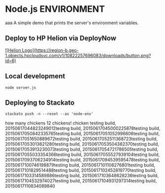 # Node.js ENVIRONMENT
aaa
A simple demo that prints the server's environment variables.

## Deploy to HP Helion via DeployNow
<a href="https://deploynow.hpcloud.com/?repoUrl=https://github.com/Phanatic/node-env">
![Helion  Logo](https://region-b.geo-1.objects.hpcloudsvc.com/v1/10822257696083/downloads/button.png?id=6)
</a>

<!--
<a href="http://localhost:3000/?repoUrl=https://github.com/Phanatic/node-env">
![Helion  Logo](https://region-b.geo-1.objects.hpcloudsvc.com/v1/10822257696083/downloads/possiblenames.png?id=1)
</a>

 
![Helion  Logo](https://region-b.geo-1.objects.hpcloudsvc.com/v1/10822257696083/downloads/DeployNowButton.png?id=1)
-->
## Local development

    node server.js

## Deploying to Stackato

    stackato push -n --reset --as 'node-env'
    
    
   how many chickens
   12 chickens!
chicken
testing build, 20150617044823249012testing build, 20150617045000225878testing build, 20150617050842335765testing build, 20150617051052996806testing build, 20150617051650889672testing build, 20150617052511368723testing build, 20150617053013621280testing build, 20150617053504382370testing build, 20150617053913230073testing build, 20150617054721786505testing build, 20150617055033354366testing build, 20150617055527939104testing build, 20150617093706234914testing build, 20150617094539595478testing build, 20150617100746198879testing build, 20150617101108276801testing build, 20150617101829514488testing build, 20150617102452819770testing build, 20150617103314589886testing build, 20150617103648628236testing build, 20150617104532974027testing build, 20150617104931297314testing build, 20150617110834089840